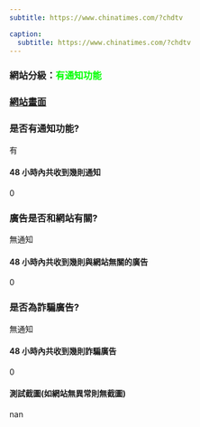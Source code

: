```yaml
---
subtitle: https://www.chinatimes.com/?chdtv

caption:
  subtitle: https://www.chinatimes.com/?chdtv
---
```


<h3>網站分級：<font color="#00FF00">有通知功能</font></h3>

### [網站畫面](https://www.chinatimes.com/?chdtv)
### 是否有通知功能?
有

#### 48 小時內共收到幾則通知
0

### 廣告是否和網站有關?
無通知

#### 48 小時內共收到幾則與網站無關的廣告
0

### 是否為詐騙廣告?
無通知

#### 48 小時內共收到幾則詐騙廣告
0

#### 測試截圖(如網站無異常則無截圖)
nan

